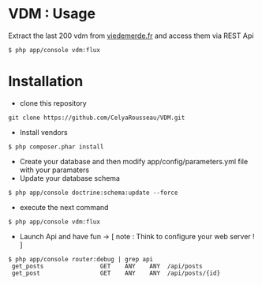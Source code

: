 VDM : Usage
=====
Extract the last 200 vdm from [viedemerde.fr](http://www.viedemerde.fr/) and access them via REST Api
```
$ php app/console vdm:flux
```
Installation
====

* clone this repository
```
git clone https://github.com/CelyaRousseau/VDM.git
```
* Install vendors
```
$ php composer.phar install
```
* Create your database and then modify app/config/parameters.yml file with your paramaters
* Update your database schema 
```
$ php app/console doctrine:schema:update --force
```
* execute the next command
```
$ php app/console vdm:flux
```
* Launch Api and have fun -> [ note : Think to configure your web server ! ]

```
$ php app/console router:debug | grep api
 get_posts                GET    ANY    ANY  /api/posts                        
 get_post                 GET    ANY    ANY  /api/posts/{id} 
 ```
